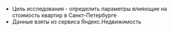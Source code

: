 * Цель исследования - определить параметры влияющие на стоимость квартир в Санкт-Петербурге
* Данные взяты из сервиса Яндекс.Недвижимость
